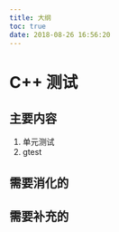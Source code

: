 ```yaml
---
title: 大纲
toc: true
date: 2018-08-26 16:56:20
---
```



# C++ 测试


## 主要内容


1. 单元测试
2. gtest




## 需要消化的


## 需要补充的
